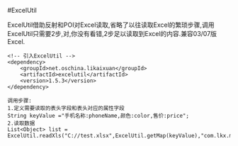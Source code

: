 ﻿#ExcelUtil

ExcelUtil借助反射和POI对Excel读取,省略了以往读取Excel的繁琐步骤,调用ExcelUtil只需要2步,对,你没有看错,2步足以读取到Excel的内容.兼容03/07版Excel.
```
<!-- 引入ExcelUtil -->
<dependency>
    <groupId>net.oschina.likaixuan</groupId>
    <artifactId>excelutil</artifactId>
    <version>1.5.3</version>
</dependency>
```
```
调用步骤:   
1.定义需要读取的表头字段和表头对应的属性字段 
String keyValue ="手机名称:phoneName,颜色:color,售价:price";  
2.读取数据 
List<Object> list =  ExcelUtil.readXls("C://test.xlsx",ExcelUtil.getMap(keyValue),"com.lkx.model.PhoneModel");
```